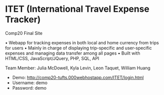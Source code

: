 # ITET (International Travel Expense Tracker)
Comp20 Final Site

•	Webapp for tracking expenses in both local and home currency from trips for users
•	Mainly in charge of displaying trip-specific and user-specific expenses and managing data transfer among all pages
•	Built with HTML/CSS, JavaScript/JQuery, PHP, SQL, API

Team Member: Julia McDowell, Kyla Levin, Leon Taquet, William Huang

* Demo: http://comp20-tufts.000webhostapp.com/ITET/login.html 
* Username: demo                                              
* Password: demo                                              
